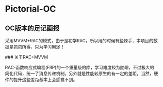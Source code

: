 # Pictorial-OC
## OC版本的足记画报
<p>采用MVVM+RAC的模式，由于是初学RAC，所以用的时候有些棘手，本项目的数据是抓包所得，只为学习用途！</p>
### 关于RAC+MVVM
<p> RAC-函数响应式编程(FRP)的一个重量级的库，学习难度较为陡峭，不过极大的简化代码，统一了消息传递机制。另外就是性能较原生的有一定的差距，当然，硬件的提升这些差距基本上会感觉不到。
